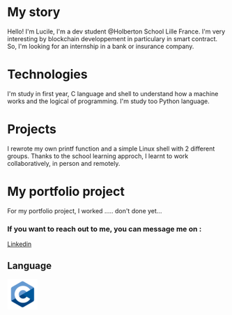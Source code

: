 # My story

Hello! I'm Lucile, I'm a dev student @Holberton School Lille France. 
I'm very interesting by blockchain developpement in particulary in smart contract.
So, I'm looking for an internship in a bank or insurance company.


# Technologies

I'm study in first year, C language and shell to understand how a machine works and the logical of programming.
I'm study too Python language.

# Projects

I rewrote my own printf function  and a simple Linux shell with 2 different groups.
Thanks to the school learning approch, I learnt to work collaboratively, in person and remotely.


# My portfolio project

For my portfolio project, I worked ..... don't done yet...

### If you want to reach out to me, you can message me on :

[Linkedin](https://www.linkedin.com/in/lucile-deleforge-5a6889169/)

## Language 

<code><img height="70" 
src="https://raw.githubusercontent.com/github/explore/80688e429a7d4ef2fca1e82350fe8e3517d3494d/topics/c/c.png"></code>
